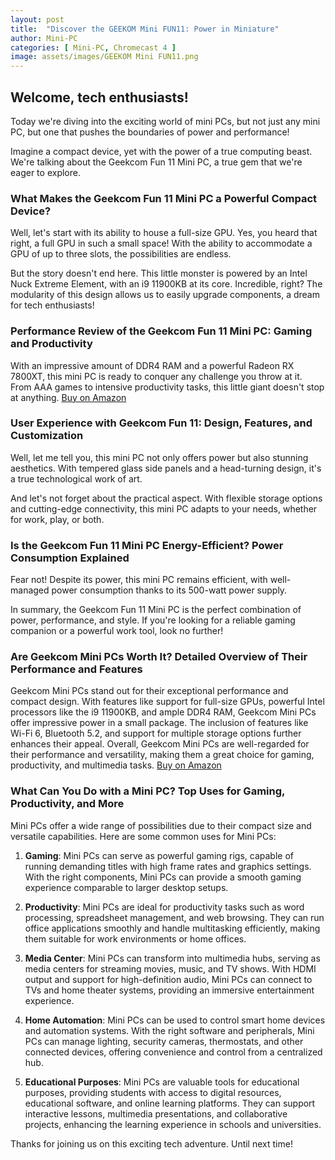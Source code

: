 ```yaml
---
layout: post
title:  "Discover the GEEKOM Mini FUN11: Power in Miniature"
author: Mini-PC
categories: [ Mini-PC, Chromecast 4 ]
image: assets/images/GEEKOM Mini FUN11.png
---
```


## Welcome, tech enthusiasts!

Today we're diving into the exciting world of mini PCs, but not just any mini PC, but one that pushes the boundaries of power and performance!

Imagine a compact device, yet with the power of a true computing beast. We're talking about the Geekcom Fun 11 Mini PC, a true gem that we're eager to explore.

### What Makes the Geekcom Fun 11 Mini PC a Powerful Compact Device?

Well, let's start with its ability to house a full-size GPU. Yes, you heard that right, a full GPU in such a small space! With the ability to accommodate a GPU of up to three slots, the possibilities are endless.

But the story doesn't end here. This little monster is powered by an Intel Nuck Extreme Element, with an i9 11900KB at its core. Incredible, right? The modularity of this design allows us to easily upgrade components, a dream for tech enthusiasts!

### Performance Review of the Geekcom Fun 11 Mini PC: Gaming and Productivity

With an impressive amount of DDR4 RAM and a powerful Radeon RX 7800XT, this mini PC is ready to conquer any challenge you throw at it. From AAA games to intensive productivity tasks, this little giant doesn't stop at anything. [Buy on Amazon](https://amzn.to/3ShvdPg)

### User Experience with Geekcom Fun 11: Design, Features, and Customization

Well, let me tell you, this mini PC not only offers power but also stunning aesthetics. With tempered glass side panels and a head-turning design, it's a true technological work of art.

And let's not forget about the practical aspect. With flexible storage options and cutting-edge connectivity, this mini PC adapts to your needs, whether for work, play, or both.

### Is the Geekcom Fun 11 Mini PC Energy-Efficient? Power Consumption Explained

Fear not! Despite its power, this mini PC remains efficient, with well-managed power consumption thanks to its 500-watt power supply.

In summary, the Geekcom Fun 11 Mini PC is the perfect combination of power, performance, and style. If you're looking for a reliable gaming companion or a powerful work tool, look no further!



### Are Geekcom Mini PCs Worth It? Detailed Overview of Their Performance and Features

Geekcom Mini PCs stand out for their exceptional performance and compact design. With features like support for full-size GPUs, powerful Intel processors like the i9 11900KB, and ample DDR4 RAM, Geekcom Mini PCs offer impressive power in a small package. The inclusion of features like Wi-Fi 6, Bluetooth 5.2, and support for multiple storage options further enhances their appeal. Overall, Geekcom Mini PCs are well-regarded for their performance and versatility, making them a great choice for gaming, productivity, and multimedia tasks. [Buy on Amazon](https://amzn.to/3ShvdPg)

### What Can You Do with a Mini PC? Top Uses for Gaming, Productivity, and More


Mini PCs offer a wide range of possibilities due to their compact size and versatile capabilities. Here are some common uses for Mini PCs:

1. **Gaming**: Mini PCs can serve as powerful gaming rigs, capable of running demanding titles with high frame rates and graphics settings. With the right components, Mini PCs can provide a smooth gaming experience comparable to larger desktop setups.

2. **Productivity**: Mini PCs are ideal for productivity tasks such as word processing, spreadsheet management, and web browsing. They can run office applications smoothly and handle multitasking efficiently, making them suitable for work environments or home offices.

3. **Media Center**: Mini PCs can transform into multimedia hubs, serving as media centers for streaming movies, music, and TV shows. With HDMI output and support for high-definition audio, Mini PCs can connect to TVs and home theater systems, providing an immersive entertainment experience.

4. **Home Automation**: Mini PCs can be used to control smart home devices and automation systems. With the right software and peripherals, Mini PCs can manage lighting, security cameras, thermostats, and other connected devices, offering convenience and control from a centralized hub.

5. **Educational Purposes**: Mini PCs are valuable tools for educational purposes, providing students with access to digital resources, educational software, and online learning platforms. They can support interactive lessons, multimedia presentations, and collaborative projects, enhancing the learning experience in schools and universities.

Thanks for joining us on this exciting tech adventure. Until next time!




